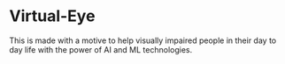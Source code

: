 # Virtual-Eye
This is made with a motive to help visually impaired people in their day to day life with the power of AI and ML technologies. 
